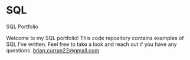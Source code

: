 # SQL
SQL Portfolio

Welcome to my SQL portfolio! This code repository contains examples of SQL I've written. Feel free to take a look and reach out if you have any questions.
brian.curran22@gmail.com
